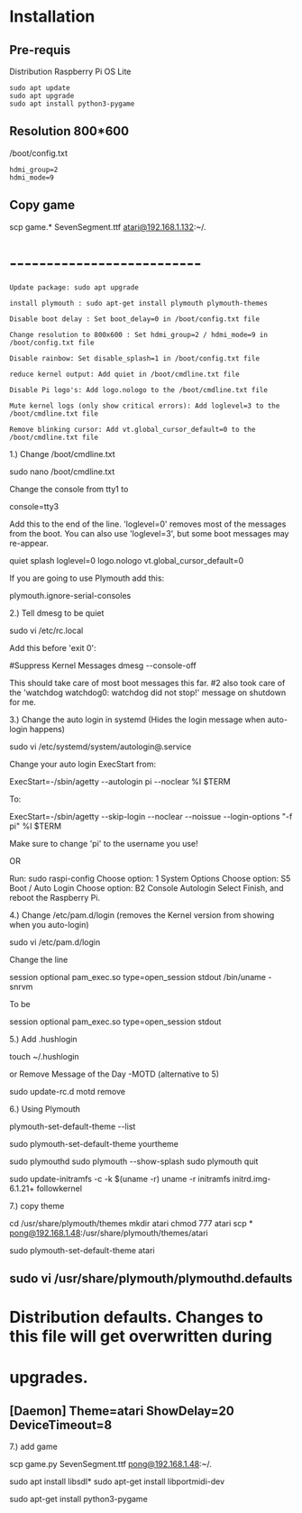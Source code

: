 # Installation

## Pre-requis

Distribution Raspberry Pi OS Lite

```
sudo apt update
sudo apt upgrade
sudo apt install python3-pygame
```

## Resolution 800*600

/boot/config.txt
```
hdmi_group=2
hdmi_mode=9
```

## Copy game

scp game.* SevenSegment.ttf atari@192.168.1.132:~/.

# --------------------------

    Update package: sudo apt upgrade

    install plymouth : sudo apt-get install plymouth plymouth-themes

    Disable boot delay : Set boot_delay=0 in /boot/config.txt file

    Change resolution to 800x600 : Set hdmi_group=2 / hdmi_mode=9 in /boot/config.txt file

    Disable rainbow: Set disable_splash=1 in /boot/config.txt file

    reduce kernel output: Add quiet in /boot/cmdline.txt file

    Disable Pi logo's: Add logo.nologo to the /boot/cmdline.txt file

    Mute kernel logs (only show critical errors): Add loglevel=3 to the /boot/cmdline.txt file

    Remove blinking cursor: Add vt.global_cursor_default=0 to the /boot/cmdline.txt file


1.) Change /boot/cmdline.txt

sudo nano /boot/cmdline.txt

Change the console from tty1 to

console=tty3

Add this to the end of the line. 'loglevel=0' removes most of the messages from the boot. You can also use 'loglevel=3', but some boot messages may re-appear.

quiet splash loglevel=0 logo.nologo vt.global_cursor_default=0

If you are going to use Plymouth add this:

plymouth.ignore-serial-consoles

2.) Tell dmesg to be quiet

sudo vi /etc/rc.local

Add this before 'exit 0':

#Suppress Kernel Messages
dmesg --console-off

This should take care of most boot messages this far. #2 also took care of the 'watchdog watchdog0: watchdog did not stop!' message on shutdown for me.

3.) Change the auto login in systemd (Hides the login message when auto-login happens)

sudo vi /etc/systemd/system/autologin\@.service

Change your auto login ExecStart from:

ExecStart=-/sbin/agetty --autologin pi --noclear %I $TERM

To:

ExecStart=-/sbin/agetty --skip-login --noclear --noissue --login-options "-f pi" %I $TERM

Make sure to change 'pi' to the username you use!

OR

Run: sudo raspi-config
Choose option: 1 System Options
Choose option: S5 Boot / Auto Login
Choose option: B2 Console Autologin
Select Finish, and reboot the Raspberry Pi.

4.) Change /etc/pam.d/login (removes the Kernel version from showing when you auto-login)

sudo vi /etc/pam.d/login

Change the line

session    optional   pam_exec.so type=open_session stdout /bin/uname -snrvm

To be

session    optional   pam_exec.so type=open_session stdout

5.) Add .hushlogin

touch ~/.hushlogin

or Remove Message of the Day -MOTD (alternative to 5)

sudo update-rc.d motd remove

6.) Using Plymouth

plymouth-set-default-theme --list

sudo plymouth-set-default-theme yourtheme

sudo plymouthd
sudo plymouth --show-splash
sudo plymouth quit

sudo update-initramfs -c -k $(uname -r)
uname -r
initramfs initrd.img-6.1.21+ followkernel

7.) copy theme

cd /usr/share/plymouth/themes
mkdir atari
chmod 777 atari
scp * pong@192.168.1.48:/usr/share/plymouth/themes/atari

sudo plymouth-set-default-theme atari

sudo vi /usr/share/plymouth/plymouthd.defaults
------------------------------------------------------------------------------------------
# Distribution defaults. Changes to this file will get overwritten during
# upgrades.
[Daemon]
Theme=atari
ShowDelay=20
DeviceTimeout=8
------------------------------------------------------------------------------------------

7.) add game

scp game.py SevenSegment.ttf pong@192.168.1.48:~/.

sudo apt install libsdl*
sudo apt-get install libportmidi-dev

sudo apt-get install python3-pygame
